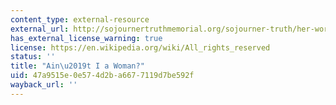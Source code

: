 ```yaml
---
content_type: external-resource
external_url: http://sojournertruthmemorial.org/sojourner-truth/her-words/
has_external_license_warning: true
license: https://en.wikipedia.org/wiki/All_rights_reserved
status: ''
title: "Ain\u2019t I a Woman?"
uid: 47a9515e-0e57-4d2b-a667-7119d7be592f
wayback_url: ''
---
```

